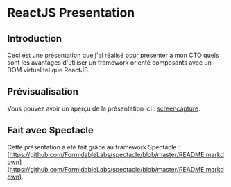 # ReactJS Presentation

## Introduction

Ceci est une présentation que j'ai réalisé pour présenter à mon CTO quels sont les avantages d'utiliser un framework orienté composants avec un DOM virtuel tel que ReactJS.

## Prévisualisation

Vous pouvez avoir un aperçu de la présentation ici : [screencapture](preview/screencapture.png).

## Fait avec Spectacle

Cette présentation a été fait grâce au framework Spectacle : [https://github.com/FormidableLabs/spectacle/blob/master/README.markdown](https://github.com/FormidableLabs/spectacle/blob/master/README.markdown).
